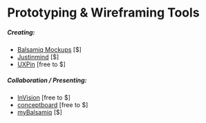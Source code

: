 # Prototyping & Wireframing Tools

##### Creating:

* [Balsamiq Mockups](https://balsamiq.com) [$]
* [Justinmind](http://www.justinmind.com/) [$]
* [UXPin](http://www.uxpin.com/) [free to $]

##### Collaboration / Presenting:

* [InVision](http://www.invisionapp.com/) [free to $]
* [conceptboard](https://conceptboard.com/) [free to $]
* [myBalsamiq](https://www.mybalsamiq.com/) [$]















































 






